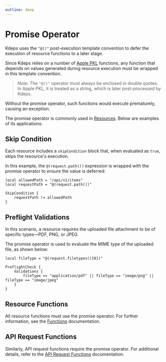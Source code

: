 ```yaml
---
outline: deep
---
```


# Promise Operator

Kdeps uses the `"@()"` post-execution template convention to defer the execution of resource functions to a later stage.

Since Kdeps relies on a number of [Apple PKL](https://pkl-lang.org) functions, any function that depends on values
generated during resource execution must be wrapped in this template convention.

> *Note:* The `"@()"` operator must always be enclosed in double quotes. In Apple PKL, it is treated as a string, which is
> later post-processed by Kdeps.

Without the promise operator, such functions would execute prematurely, causing an exception.

The promise operator is commonly used in [Resources](../resources/resources.md). Below are examples of its applications:

## Skip Condition

Each resource includes a `skipCondition` block that, when evaluated as `true`, skips the resource's execution.

In this example, the `@(request.path())` expression is wrapped with the promise operator to ensure the value is deferred:

```apl
local allowedPath = "/api/v1/items"
local requestPath = "@(request.path())"

SkipCondition {
    requestPath != allowedPath
}
```

## Preflight Validations

In this scenario, a resource requires the uploaded file attachment to be of specific types—PDF, PNG, or JPEG.

The promise operator is used to evaluate the MIME type of the uploaded file, as shown below:

```apl
local fileType = "@(request.filetypes()[0])"

PreflightCheck {
    Validations {
        fileType == "application/pdf" || fileType == "image/png" || fileType == "image/jpeg"
    }
}
```

## Resource Functions

All resource functions must use the promise operator. For further information, see the [Functions](../resources/functions) documentation.

## API Request Functions

Similarly, API request functions require the promise operator. For additional details, refer to the [API Request Functions](../resources/functions#api-request-functions) documentation.
